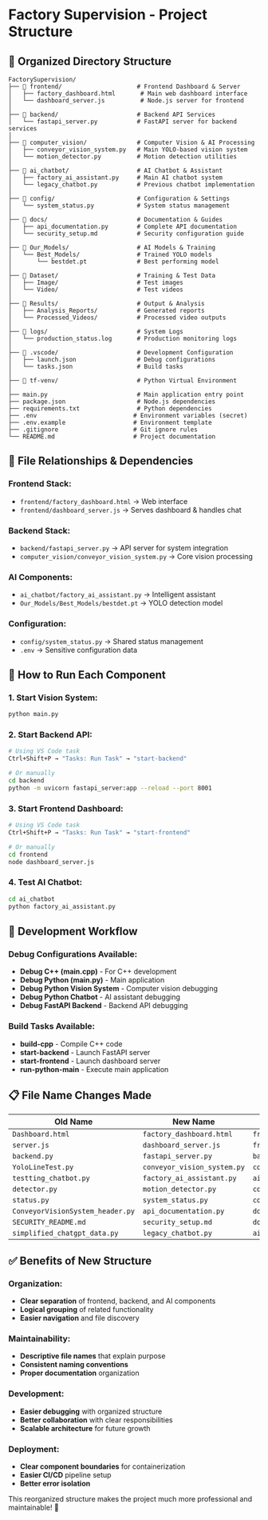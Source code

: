 # Factory Supervision - Project Structure

## 📁 **Organized Directory Structure**

```
FactorySupervision/
├── 📂 frontend/                     # Frontend Dashboard & Server
│   ├── factory_dashboard.html       # Main web dashboard interface
│   └── dashboard_server.js          # Node.js server for frontend
│
├── 📂 backend/                      # Backend API Services
│   └── fastapi_server.py           # FastAPI server for backend services
│
├── 📂 computer_vision/              # Computer Vision & AI Processing
│   ├── conveyor_vision_system.py   # Main YOLO-based vision system
│   └── motion_detector.py          # Motion detection utilities
│
├── 📂 ai_chatbot/                   # AI Chatbot & Assistant
│   ├── factory_ai_assistant.py     # Main AI chatbot system
│   └── legacy_chatbot.py           # Previous chatbot implementation
│
├── 📂 config/                       # Configuration & Settings
│   └── system_status.py            # System status management
│
├── 📂 docs/                         # Documentation & Guides
│   ├── api_documentation.py        # Complete API documentation
│   └── security_setup.md           # Security configuration guide
│
├── 📂 Our_Models/                   # AI Models & Training
│   └── Best_Models/                # Trained YOLO models
│       └── bestdet.pt              # Best performing model
│
├── 📂 Dataset/                      # Training & Test Data
│   ├── Image/                      # Test images
│   └── Video/                      # Test videos
│
├── 📂 Results/                      # Output & Analysis
│   ├── Analysis_Reports/           # Generated reports
│   └── Processed_Videos/           # Processed video outputs
│
├── 📂 logs/                         # System Logs
│   └── production_status.log       # Production monitoring logs
│
├── 📂 .vscode/                      # Development Configuration
│   ├── launch.json                 # Debug configurations
│   └── tasks.json                  # Build tasks
│
├── 📂 tf-venv/                      # Python Virtual Environment
│
├── main.py                         # Main application entry point
├── package.json                    # Node.js dependencies
├── requirements.txt                # Python dependencies
├── .env                           # Environment variables (secret)
├── .env.example                   # Environment template
├── .gitignore                     # Git ignore rules
└── README.md                      # Project documentation
```

## 🔗 **File Relationships & Dependencies**

### **Frontend Stack:**
- `frontend/factory_dashboard.html` → Web interface
- `frontend/dashboard_server.js` → Serves dashboard & handles chat

### **Backend Stack:**
- `backend/fastapi_server.py` → API server for system integration
- `computer_vision/conveyor_vision_system.py` → Core vision processing

### **AI Components:**
- `ai_chatbot/factory_ai_assistant.py` → Intelligent assistant
- `Our_Models/Best_Models/bestdet.pt` → YOLO detection model

### **Configuration:**
- `config/system_status.py` → Shared status management
- `.env` → Sensitive configuration data

## 🚀 **How to Run Each Component**

### **1. Start Vision System:**
```bash
python main.py
```

### **2. Start Backend API:**
```bash
# Using VS Code task
Ctrl+Shift+P → "Tasks: Run Task" → "start-backend"

# Or manually
cd backend
python -m uvicorn fastapi_server:app --reload --port 8001
```

### **3. Start Frontend Dashboard:**
```bash
# Using VS Code task
Ctrl+Shift+P → "Tasks: Run Task" → "start-frontend"

# Or manually
cd frontend
node dashboard_server.js
```

### **4. Test AI Chatbot:**
```bash
cd ai_chatbot
python factory_ai_assistant.py
```

## 🔧 **Development Workflow**

### **Debug Configurations Available:**
- **Debug C++ (main.cpp)** - For C++ development
- **Debug Python (main.py)** - Main application
- **Debug Python Vision System** - Computer vision debugging
- **Debug Python Chatbot** - AI assistant debugging  
- **Debug FastAPI Backend** - Backend API debugging

### **Build Tasks Available:**
- **build-cpp** - Compile C++ code
- **start-backend** - Launch FastAPI server
- **start-frontend** - Launch dashboard server
- **run-python-main** - Execute main application

## 📋 **File Name Changes Made**

| Old Name | New Name | Location |
|----------|----------|----------|
| `Dashboard.html` | `factory_dashboard.html` | `frontend/` |
| `server.js` | `dashboard_server.js` | `frontend/` |
| `backend.py` | `fastapi_server.py` | `backend/` |
| `YoloLineTest.py` | `conveyor_vision_system.py` | `computer_vision/` |
| `testting_chatbot.py` | `factory_ai_assistant.py` | `ai_chatbot/` |
| `detector.py` | `motion_detector.py` | `computer_vision/` |
| `status.py` | `system_status.py` | `config/` |
| `ConveyorVisionSystem_header.py` | `api_documentation.py` | `docs/` |
| `SECURITY_README.md` | `security_setup.md` | `docs/` |
| `simplified_chatgpt_data.py` | `legacy_chatbot.py` | `ai_chatbot/` |

## ✅ **Benefits of New Structure**

### **Organization:**
- **Clear separation** of frontend, backend, and AI components
- **Logical grouping** of related functionality
- **Easier navigation** and file discovery

### **Maintainability:**
- **Descriptive file names** that explain purpose
- **Consistent naming conventions**
- **Proper documentation** organization

### **Development:**
- **Easier debugging** with organized structure
- **Better collaboration** with clear responsibilities
- **Scalable architecture** for future growth

### **Deployment:**
- **Clear component boundaries** for containerization
- **Easier CI/CD** pipeline setup
- **Better error isolation**

This reorganized structure makes the project much more professional and maintainable! 🎉
